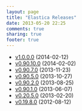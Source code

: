 ```yaml
---
layout: page
title: "Elastica Releases"
date: 2013-05-20 22:25
comments: true
sharing: true
footer: true
---
```


* [v1.0.0.0](/2014/02/12/release-v1-dot-0-0-dot-0/) (2014-02-12)
* [v0.90.10.0](/2014/02/02/release-v0-dot-90-dot-10-dot-0/) (2014-02-02)
* [v0.90.7.0](/2013/08/25/release-v0-dot-90-dot-7-0/) (2013-11-23)
* [v0.90.5.0](/2013/10/27/release-v0-dot-90-dot-5-0/) (2013-10-27)
* [v0.90.2.0](/2013/08/25/release-v0-dot-90-dot-2-0/) (2013-08-25)
* [v0.90.1.0](/2013/06/07/release-v0-dot-90-dot-1-0/) (2013-06-07)
* [v0.20.5.0](/2013/02/20/release-v0-dot-20-dot-5-0/) (2013-02-20)
* [v0.19.8.0](/2012/08/12/release-v0-dot-19-dot-8-0/) (2012-08-12)

